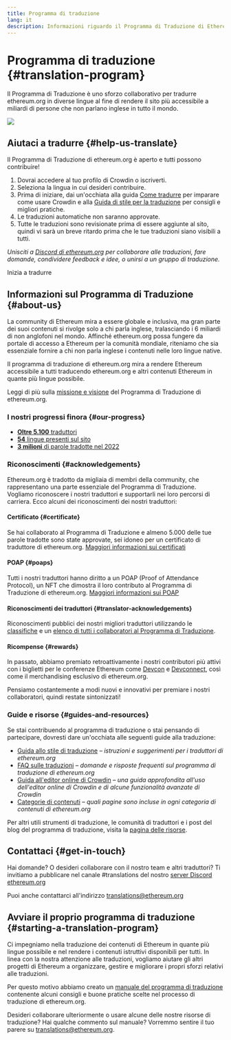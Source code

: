 ```yaml
---
title: Programma di traduzione
lang: it
description: Informazioni riguardo il Programma di Traduzione di Ethereum
---
```


# Programma di traduzione \{#translation-program}

Il Programma di Traduzione è uno sforzo collaborativo per tradurre ethereum.org in diverse lingue al fine di rendere il sito più accessibile a miliardi di persone che non parlano inglese in tutto il mondo.

![](./enterprise-eth.png)

## Aiutaci a tradurre \{#help-us-translate}

Il Programma di Traduzione di ethereum.org è aperto e tutti possono contribuire!

1. Dovrai accedere al tuo profilo di Crowdin o iscriverti.
2. Seleziona la lingua in cui desideri contribuire.
3. Prima di iniziare, dai un'occhiata alla guida [Come tradurre](/contributing/translation-program/how-to-translate/) per imparare come usare Crowdin e alla [Guida di stile per la traduzione](/contributing/translation-program/translators-guide/) per consigli e migliori pratiche.
4. Le traduzioni automatiche non saranno approvate.
5. Tutte le traduzioni sono revisionate prima di essere aggiunte al sito, quindi vi sarà un breve ritardo prima che le tue traduzioni siano visibili a tutti.

_Unisciti a [Discord di ethereum.org](/discord/) per collaborare alle traduzioni, fare domande, condividere feedback e idee, o unirsi a un gruppo di traduzione._

<ButtonLink to="https://crowdin.com/project/ethereum-org/">
  Inizia a tradurre
</ButtonLink>

## Informazioni sul Programma di Traduzione \{#about-us}

La community di Ethereum mira a essere globale e inclusiva, ma gran parte dei suoi contenuti si rivolge solo a chi parla inglese, tralasciando i 6 miliardi di non anglofoni nel mondo. Affinché ethereum.org possa fungere da portale di accesso a Ethereum per la comunità mondiale, riteniamo che sia essenziale fornire a chi non parla inglese i contenuti nelle loro lingue native.

Il programma di traduzione di ethereum.org mira a rendere Ethereum accessibile a tutti traducendo ethereum.org e altri contenuti Ethereum in quante più lingue possibile.

Leggi di più sulla [missione e visione](/contributing/translation-program/mission-and-vision) del Programma di Traduzione di ethereum.org.

### I nostri progressi finora \{#our-progress}

- [**Oltre 5.100** traduttori](/contributing/translation-program/contributors/)
- [**54** lingue presenti sul sito](/languages/)
- [**3 milioni** di parole tradotte nel 2022](/contributing/translation-program/acknowledgements/)

<TranslationChartImage />

### Riconoscimenti \{#acknowledgements}

Ethereum.org è tradotto da migliaia di membri della community, che rappresentano una parte essenziale del Programma di Traduzione. Vogliamo riconoscere i nostri traduttori e supportarli nei loro percorsi di carriera. Ecco alcuni dei riconoscimenti dei nostri traduttori:

#### Certificato \{#certificate}

Se hai collaborato al Programma di Traduzione e almeno 5.000 delle tue parole tradotte sono state approvate, sei idoneo per un certificato di traduttore di ethereum.org. [Maggiori informazioni sui certificati](/contributing/translation-program/acknowledgements/#certificate)

#### POAP \{#poaps}

Tutti i nostri traduttori hanno diritto a un POAP (Proof of Attendance Protocol), un NFT che dimostra il loro contributo al Programma di Traduzione di ethereum.org. [Maggiori informazioni sui POAP](/contributing/translation-program/acknowledgements/#poap)

#### Riconoscimenti dei traduttori \{#translator-acknowledgements}

Riconoscimenti pubblici dei nostri migliori traduttori utilizzando le [classifiche](/contributing/translation-program/acknowledgements/) e un [elenco di tutti i collaboratori al Programma di Traduzione](/contributing/translation-program/contributors/).

#### Ricompense \{#rewards}

In passato, abbiamo premiato retroattivamente i nostri contributori più attivi con i biglietti per le conferenze Ethereum come [Devcon](https://devcon.org/en/) e [Devconnect](https://devconnect.org/), così come il merchandising esclusivo di ethereum.org.

Pensiamo costantemente a modi nuovi e innovativi per premiare i nostri collaboratori, quindi restate sintonizzati!

### Guide e risorse \{#guides-and-resources}

Se stai contribuendo al programma di traduzione o stai pensando di partecipare, dovresti dare un'occhiata alle seguenti guide alla traduzione:

- [Guida allo stile di traduzione](/contributing/translation-program/translators-guide/) _– istruzioni e suggerimenti per i traduttori di ethereum.org_
- [FAQ sulle traduzioni](/contributing/translation-program/faq/) _– domande e risposte frequenti sul programma di traduzione di ethereum.org_
- [Guida all'editor online di Crowdin](https://support.crowdin.com/online-editor/) _– una guida approfondita all'uso dell'editor online di Crowdin e di alcune funzionalità avanzate di Crowdin_
- [Categorie di contenuti](/contributing/translation-program/content-buckets/) _– quali pagine sono incluse in ogni categoria di contenuti di ethereum.org_

Per altri utili strumenti di traduzione, le comunità di traduttori e i post del blog del programma di traduzione, visita la [pagina delle risorse](/contributing/translation-program/resources/).

## Contattaci \{#get-in-touch}

Hai domande? O desideri collaborare con il nostro team e altri traduttori? Ti invitiamo a pubblicare nel canale #translations del nostro [server Discord ethereum.org](https://discord.gg/ethereum-org)

Puoi anche contattarci all'indirizzo translations@ethereum.org

## Avviare il proprio programma di traduzione \{#starting-a-translation-program}

Ci impegniamo nella traduzione dei contenuti di Ethereum in quante più lingue possibile e nel rendere i contenuti istruttivi disponibili per tutti. In linea con la nostra attenzione alle traduzioni, vogliamo aiutare gli altri progetti di Ethereum a organizzare, gestire e migliorare i propri sforzi relativi alle traduzioni.

Per questo motivo abbiamo creato un [manuale del programma di traduzione](/contributing/translation-program/playbook/) contenente alcuni consigli e buone pratiche scelte nel processo di traduzione di ethereum.org.

Desideri collaborare ulteriormente o usare alcune delle nostre risorse di traduzione? Hai qualche commento sul manuale? Vorremmo sentire il tuo parere su translations@ethereum.org.
